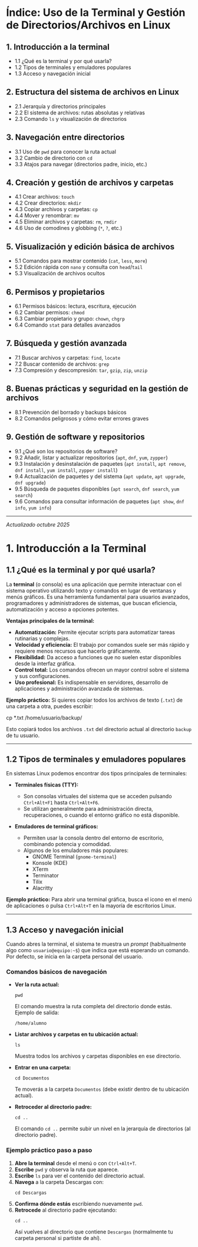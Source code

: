 # Índice: Uso de la Terminal y Gestión de Directorios/Archivos en Linux

## 1. Introducción a la terminal
- 1.1 ¿Qué es la terminal y por qué usarla?
- 1.2 Tipos de terminales y emuladores populares
- 1.3 Acceso y navegación inicial

## 2. Estructura del sistema de archivos en Linux
- 2.1 Jerarquía y directorios principales
- 2.2 El sistema de archivos: rutas absolutas y relativas
- 2.3 Comando `ls` y visualización de directorios

## 3. Navegación entre directorios
- 3.1 Uso de `pwd` para conocer la ruta actual
- 3.2 Cambio de directorio con `cd`
- 3.3 Atajos para navegar (directorios padre, inicio, etc.)

## 4. Creación y gestión de archivos y carpetas
- 4.1 Crear archivos: `touch`
- 4.2 Crear directorios: `mkdir`
- 4.3 Copiar archivos y carpetas: `cp`
- 4.4 Mover y renombrar: `mv`
- 4.5 Eliminar archivos y carpetas: `rm`, `rmdir`
- 4.6 Uso de comodines y globbing (`*`, `?`, etc.)

## 5. Visualización y edición básica de archivos
- 5.1 Comandos para mostrar contenido (`cat`, `less`, `more`)
- 5.2 Edición rápida con `nano` y consulta con `head`/`tail`
- 5.3 Visualización de archivos ocultos

## 6. Permisos y propietarios
- 6.1 Permisos básicos: lectura, escritura, ejecución
- 6.2 Cambiar permisos: `chmod`
- 6.3 Cambiar propietario y grupo: `chown`, `chgrp`
- 6.4 Comando `stat` para detalles avanzados

## 7. Búsqueda y gestión avanzada
- 7.1 Buscar archivos y carpetas: `find`, `locate`
- 7.2 Buscar contenido de archivos: `grep`
- 7.3 Compresión y descompresión: `tar`, `gzip`, `zip`, `unzip`

## 8. Buenas prácticas y seguridad en la gestión de archivos
- 8.1 Prevención del borrado y backups básicos
- 8.2 Comandos peligrosos y cómo evitar errores graves

## 9. Gestión de software y repositorios
- 9.1 ¿Qué son los repositorios de software?
- 9.2 Añadir, listar y actualizar repositorios (`apt`, `dnf`, `yum`, `zypper`)
- 9.3 Instalación y desinstalación de paquetes (`apt install`, `apt remove`, `dnf install`, `yum install`, `zypper install`)
- 9.4 Actualización de paquetes y del sistema (`apt update`, `apt upgrade`, `dnf upgrade`)
- 9.5 Búsqueda de paquetes disponibles (`apt search`, `dnf search`, `yum search`)
- 9.6 Comandos para consultar información de paquetes (`apt show`, `dnf info`, `yum info`)

---

*Actualizado octubre 2025*

# 1. Introducción a la Terminal

## 1.1 ¿Qué es la terminal y por qué usarla?

La **terminal** (o consola) es una aplicación que permite interactuar con el sistema operativo utilizando texto y comandos en lugar de ventanas y menús gráficos. Es una herramienta fundamental para usuarios avanzados, programadores y administradores de sistemas, que buscan eficiencia, automatización y acceso a opciones potentes.

**Ventajas principales de la terminal:**
- **Automatización:** Permite ejecutar scripts para automatizar tareas rutinarias y complejas.
- **Velocidad y eficiencia:** El trabajo por comandos suele ser más rápido y requiere menos recursos que hacerlo gráficamente.
- **Flexibilidad:** Da acceso a funciones que no suelen estar disponibles desde la interfaz gráfica.
- **Control total:** Los comandos ofrecen un mayor control sobre el sistema y sus configuraciones.
- **Uso profesional:** Es indispensable en servidores, desarrollo de aplicaciones y administración avanzada de sistemas.

**Ejemplo práctico:**
Si quieres copiar todos los archivos de texto (`.txt`) de una carpeta a otra, puedes escribir:

cp *.txt /home/usuario/backup/

Esto copiará todos los archivos `.txt` del directorio actual al directorio `backup` de tu usuario.

---

## 1.2 Tipos de terminales y emuladores populares

En sistemas Linux podemos encontrar dos tipos principales de terminales:

- **Terminales físicas (TTY):**
  - Son consolas virtuales del sistema que se acceden pulsando `Ctrl+Alt+F1` hasta `Ctrl+Alt+F6`.
  - Se utilizan generalmente para administración directa, recuperaciones, o cuando el entorno gráfico no está disponible.

- **Emuladores de terminal gráficos:**
  - Permiten usar la consola dentro del entorno de escritorio, combinando potencia y comodidad.
  - Algunos de los emuladores más populares:
    - GNOME Terminal (`gnome-terminal`)
    - Konsole (KDE)
    - XTerm
    - Terminator
    - Tilix
    - Alacritty

**Ejemplo práctico:**
Para abrir una terminal gráfica, busca el icono en el menú de aplicaciones o pulsa `Ctrl+Alt+T` en la mayoría de escritorios Linux.

---

## 1.3 Acceso y navegación inicial

Cuando abres la terminal, el sistema te muestra un *prompt* (habitualmente algo como `usuario@equipo:~$`) que indica que está esperando un comando. Por defecto, se inicia en la carpeta personal del usuario.

### Comandos básicos de navegación

- **Ver la ruta actual:**

    ```
    pwd
    ```
    El comando muestra la ruta completa del directorio donde estás. Ejemplo de salida:
    ```
    /home/alumno
    ```

- **Listar archivos y carpetas en tu ubicación actual:**

    ```
    ls
    ```
    Muestra todos los archivos y carpetas disponibles en ese directorio.

- **Entrar en una carpeta:**

    ```
    cd Documentos
    ```
    Te moverás a la carpeta `Documentos` (debe existir dentro de tu ubicación actual).

- **Retroceder al directorio padre:**

    ```
    cd ..
    ```
    El comando `cd ..` permite subir un nivel en la jerarquía de directorios (al directorio padre).

### Ejemplo práctico paso a paso

1. **Abre la terminal** desde el menú o con `Ctrl+Alt+T`.
2. **Escribe** `pwd` y observa la ruta que aparece.
3. **Escribe** `ls` para ver el contenido del directorio actual.
4. **Navega** a la carpeta Descargas con:
    ```
    cd Descargas
    ```
5. **Confirma dónde estás** escribiendo nuevamente `pwd`.
6. **Retrocede** al directorio padre ejecutando:
    ```
    cd ..
    ```
    Así vuelves al directorio que contiene `Descargas` (normalmente tu carpeta personal si partiste de ahí).



